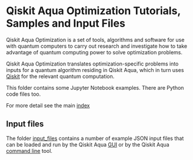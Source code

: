 # Qiskit Aqua Optimization Tutorials, Samples and Input Files

Qiskit Aqua Optimization is a set of tools, algorithms and software for use with quantum computers to 
carry out research and investigate how to take advantage of quantum computing power to solve optimization
problems. 

Qiskit Aqua Optimization translates optimization-specific problems into inputs
for a quantum algorithm residing in Qiskit Aqua, which in turn uses [Qiskit](https://www.qiskit.org/) for the relevant
quantum computation. 

This folder contains some Jupyter Notebook examples. There are Python code files too.

For more detail see the main [index](../index.ipynb#optimization)

## Input files

The folder [input_files](input_files) contains a number of example JSON input files that can be loaded 
and run by the Qiskit Aqua [GUI](https://github.com/Qiskit/aqua/README.md#gui) or by the Qiskit Aqua
[command line](https://github.com/Qiskit/aqua/README.md#command-line) tool.
